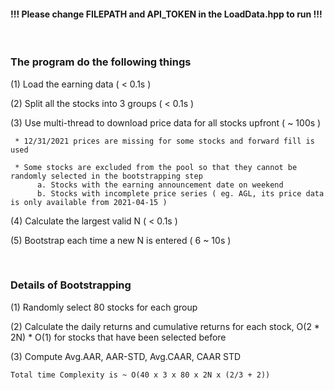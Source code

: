 
#### !!! Please change FILEPATH and API_TOKEN in the LoadData.hpp to run !!!

<br>

### The program do the following things 

(1) Load the earning data ( < 0.1s )

(2) Split all the stocks into 3 groups  ( < 0.1s )

(3) Use multi-thread to download price data for all stocks upfront ( ~ 100s )

     * 12/31/2021 prices are missing for some stocks and forward fill is used
     
     * Some stocks are excluded from the pool so that they cannot be randomly selected in the bootstrapping step
          a. Stocks with the earning announcement date on weekend 
          b. Stocks with incomplete price series ( eg. AGL, its price data is only available from 2021-04-15 ) 
     
(4) Calculate the largest valid N ( < 0.1s )

(5) Bootstrap each time a new N is entered ( 6 ~ 10s )

<br>


### Details of Bootstrapping

(1) Randomly select 80 stocks for each group

(2) Calculate the daily returns and cumulative returns for each stock, O(2 * 2N)  * O(1) for stocks that have been selected before

(3) Compute Avg.AAR, AAR-STD, Avg.CAAR, CAAR STD

    Total time Complexity is ~ O(40 x 3 x 80 x 2N x (2/3 + 2))

